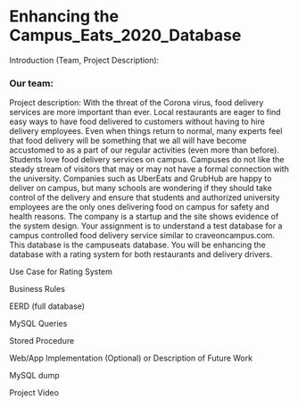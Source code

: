# Enhancing the Campus_Eats_2020_Database
Introduction (Team, Project Description): 

### Our team:
Project description:
With the threat of the Corona virus, food delivery services are more important than ever.  Local restaurants are eager to find easy ways to have food delivered to customers without having to hire delivery employees. Even when things return to normal, many experts feel that food delivery will be something that we all will have become accustomed to as a part of our regular activities (even more than before).  
Students love food delivery services on campus.  Campuses do not like the steady stream of visitors that may or  may not have a formal connection with the university.  Companies such as UberEats and GrubHub are happy to deliver on campus, but many schools are wondering if they should take control of the delivery and ensure that students and authorized university employees are the only ones delivering food on campus for safety and health reasons.
The company is a startup and  the site shows evidence of the system design.  Your assignment is to understand a test database for a campus controlled food delivery service similar to craveoncampus.com.  This database is the campuseats database.  You will be enhancing the database with a rating system for both restaurants and delivery drivers.  

Use Case for Rating System

Business Rules

EERD (full database)

MySQL Queries

Stored Procedure

Web/App Implementation (Optional) or Description of Future Work

MySQL dump

Project Video

